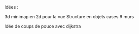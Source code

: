 Idées :

3d
minimap en 2d pour la vue
Structure en objets cases 6 murs 

Idée de coups de pouce avec dijkstra
